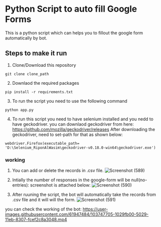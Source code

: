 # Python Script to auto fill Google Forms

This is a python script which can helps you to fillout the google form automatically by bot.

## Steps to make it run

1. Clone/Download this repository

```
git clone clone_path
```

2. Downlaod the required packages

```
pip install -r requirements.txt
```

3. To run the script you need to use the following command

```
python app.py
```

4. To run this script you need to have selenium installed and you nedd to have geckodriver.
   you can downlaod geckodriver from here: https://github.com/mozilla/geckodriver/releases
   After downloading the geckodriver, need to set-path for that as shown below:

```
webdriver.Firefox(executable_path=
'D:\Selenium_RiponAlWasim\geckodriver-v0.18.0-win64\geckodriver.exe')
```

### working

1. You can add or delete the records in .csv file.
   ![Screenshot (589)](https://user-images.githubusercontent.com/61947484/103745563-b4aa3e00-5025-11eb-98cf-7d3c8834d657.png)
2. Intially the number of responses in the google-form will be null(no-entries):
   screenshot is attached below:
   ![Screenshot (590)](https://user-images.githubusercontent.com/61947484/103745668-e58a7300-5025-11eb-8c95-bc60d881b205.png)

3. After ruuning the script, the bot will automatically take the records from .csv file and it will will the form.
   ![Screenshot (591)](https://user-images.githubusercontent.com/61947484/103747825-3fd90300-5029-11eb-84aa-ef53c799f8ea.png)

you can check the working of the bot:
https://user-images.githubusercontent.com/61947484/103747705-1029fb00-5029-11eb-8307-fcef2c8a3048.mp4
